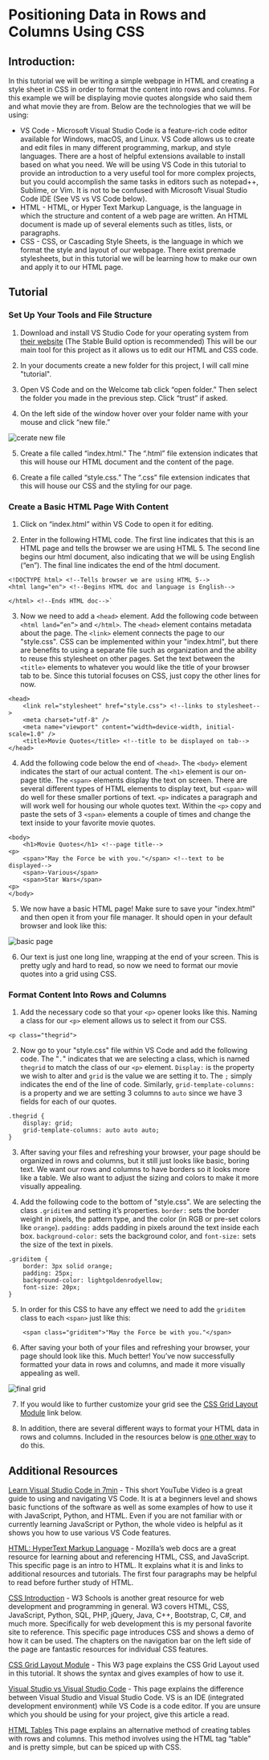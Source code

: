 # Positioning Data in Rows and Columns Using CSS

## Introduction:
In this tutorial we will be writing a simple webpage in HTML and creating a style sheet in CSS in order to format the content into rows and columns. For this example we will be displaying movie quotes alongside who said them and what movie they are from. Below are the technologies that we will be using:
- VS Code - Microsoft Visual Studio Code is a feature-rich code editor available for Windows, macOS, and Linux. VS Code allows us to create and edit files in many different programming, markup, and style languages. There are a host of helpful extensions available to install based on what you need. We will be using VS Code in this tutorial to provide an introduction to a very useful tool for more complex projects, but you could accomplish the same tasks in editors such as notepad++, Sublime, or Vim. It is not to be confused with Microsoft Visual Studio Code IDE (See VS vs VS Code below).
- HTML - HTML, or Hyper Text Markup Language, is the language in which the structure and content of a web page are written. An HTML document is made up of several elements such as titles, lists, or paragraphs.
- CSS - CSS, or Cascading Style Sheets, is the language in which we format the style and layout of our webpage. There exist premade stylesheets, but in this tutorial we will be learning how to make our own and apply it to our HTML page. 

## Tutorial

### Set Up Your Tools and File Structure
1. Download and install VS Studio Code for your operating system from [their website](https://code.visualstudio.com/) (The Stable Build option is recommended) This will be our main tool for this project as it allows us to edit our HTML and CSS code.

1. In your documents create a new folder for this project, I will call mine "tutorial". 

1. Open VS Code and on the Welcome tab click “open folder.” Then select the folder you made in the previous step. Click “trust” if asked. 

1. On the left side of the window hover over your folder name with your mouse and click “new file.”

![cerate new file](Picture1.png)

5. Create a file called “index.html.” The “.html” file extension indicates that this will house our HTML document and the content of the page. 

1. Create a file called “style.css.” The “.css” file extension indicates that this will house our CSS and the styling for our page.

### Create a Basic HTML Page With Content
1. Click on “index.html” within VS Code to open it for editing.

1. Enter in the following HTML code. The first line indicates that this is an HTML page and tells the browser we are using HTML 5. The second line begins our html document, also indicating that we will be using English (“en”). The final line indicates the end of the html document.

```
<!DOCTYPE html> <!--Tells browser we are using HTML 5-->
<html lang="en"> <!--Begins HTML doc and language is English-->

</html> <!--Ends HTML doc-->`
```
3. Now we need to add a `<head>` element. Add the following code between `<html land=”en”>` and `</html>`. The `<head>` element contains metadata about the page. The `<link>` element connects the page to our "style.css". CSS can be implemented within your "index.html", but there are benefits to using a separate file such as organization and the ability to reuse this stylesheet on other pages. Set the text between the `<title>` elements to whatever you would like the title of your browser tab to be. Since this tutorial focuses on CSS, just copy the other lines for now.

```
<head>
    <link rel="stylesheet" href="style.css"> <!--links to stylesheet-->
    <meta charset="utf-8" />
    <meta name="viewport" content="width=device-width, initial-scale=1.0" />
    <title>Movie Quotes</title> <!--title to be displayed on tab-->
</head>
```

4. Add the following code below the end of `<head>`. The `<body>` element indicates the start of our actual content. The `<h1>` element is our on-page title. The `<span>` elements display the text on screen. There are several different types of HTML elements to display text, but `<span>` will do well for these smaller portions of text. `<p>` indicates a paragraph and will work well for housing our whole quotes text.  Within the `<p>` copy and paste the sets of 3 `<span>` elements a couple of times and change the text inside to your favorite movie quotes. 

```
<body> 
    <h1>Movie Quotes</h1> <!--page title-->
<p>
    <span>"May the Force be with you."</span> <!--text to be displayed-->
    <span>-Various</span>
    <span>Star Wars</span>
<p>
</body>
```

5. We now have a basic HTML page! Make sure to save your "index.html" and then open it from your file manager. It should open in your default browser and look like this: 

![basic page](Picture2.png)

6. Our text is just one long line, wrapping at the end of your screen. This is pretty ugly and hard to read, so now we need to format our movie quotes into a grid using CSS.

### Format Content Into Rows and Columns

1. Add the necessary code so that your `<p>` opener looks like this. Naming a class for our `<p>` element allows us to select it from our CSS. 

```
<p class="thegrid">
```

2. Now go to your "style.css" file within VS Code and add the following code. The "`.`" indicates that we are selecting a class, which is named `thegrid` to match the class of our `<p>` element. `Display:` is the property we wish to alter and `grid` is the value we are setting it to. The `;` simply indicates the end of the line of code. Similarly, `grid-template-columns:` is a property and we are setting 3 columns to `auto` since we have 3 fields for each of our quotes.

```
.thegrid { 
    display: grid;
    grid-template-columns: auto auto auto;
}
```

3. After saving your files and refreshing your browser, your page should be organized in rows and columns, but it still just looks like basic, boring text. We want our rows and columns to have borders so it looks more like a table. We also want to adjust the sizing and colors to make it more visually appealing.

1. Add the following code to the bottom of "style.css". We are selecting the class `.griditem` and setting it’s properties. `border:` sets the border weight in pixels, the pattern type, and the color (in RGB or pre-set colors like `orange`). `padding:` adds padding in pixels around the text inside each box. `background-color:` sets the background color, and `font-size:` sets the size of the text in pixels.

```
.griditem {
    border: 3px solid orange;
    padding: 25px;
    background-color: lightgoldenrodyellow;
    font-size: 20px;
}
```

5. In order for this CSS to have any effect we need to add the `griditem` class to each `<span>` just like this:

```
    <span class="griditem">"May the Force be with you."</span>
```

6. After saving your both of your files and refreshing your browser, your page should look like this. Much better! You’ve now successfully formatted your data in rows and columns, and made it more visually appealing as well.

![final grid](Picture3.png)

7. If you would like to further customize your grid see the [CSS Grid Layout Module](https://www.w3schools.com/css/css_grid.asp) link below.

1. In addition, there are several different ways to format your HTML data in rows and columns. Included in the resources below is [one other way](https://www.w3schools.com/html/html_tables.asp) to do this.


## Additional Resources

[Learn Visual Studio Code in 7min](https://youtu.be/B-s71n0dHUk) - This short YouTube Video is a great guide to using and navigating VS Code. It is at a beginners level and shows basic functions of the software as well as some examples of how to use it with JavaScript, Python, and HTML. Even if you are not familiar with or currently learning JavaScript or Python, the whole video is helpful as it shows you how to use various VS Code features. 

[HTML: HyperText Markup Language](https://developer.mozilla.org/en-US/docs/Web/HTML) - Mozilla’s web docs are a great resource for learning about and referencing HTML, CSS, and JavaScript. This specific page is an intro to HTML. It explains what it is and links to additional resources and tutorials. The first four paragraphs may be helpful to read before further study of HTML.

[CSS Introduction](https://www.w3schools.com/Css/css_intro.asp) - W3 Schools is another great resource for web development and programming in general. W3 covers HTML, CSS, JavaScript, Python, SQL, PHP, jQuery, Java, C++, Bootstrap, C, C#, and much more. Specifically for web development this is my personal favorite site to reference. This specific page introduces CSS and shows a demo of how it can be used. The chapters on the navigation bar on the left side of the page are fantastic resources for individual CSS features.

[CSS Grid Layout Module](https://www.w3schools.com/css/css_grid.asp) - This W3 page explains the CSS Grid Layout used in this tutorial. It shows the syntax and gives examples of how to use it. 

[Visual Studio vs Visual Studio Code](https://www.freecodecamp.org/news/visual-studio-vs-visual-studio-code/) - This page explains the difference between Visual Studio and Visual Studio Code. VS is an IDE (integrated development environment) while VS Code is a code editor. If you are unsure which you should be using for your project, give this article a read.

[HTML Tables](https://www.w3schools.com/html/html_tables.asp) This page explains an alternative method of creating tables with rows and columns. This method involves using the HTML tag “table” and is pretty simple, but can be spiced up with CSS.
